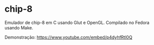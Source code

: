# chip-8
Emulador de chip-8 em C usando Glut e OpenGL.
Compilado no Fedora usando Make. 

Demonstração: https://www.youtube.com/embed/p4dyhfRtl0Q

